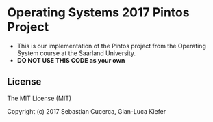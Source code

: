 Operating Systems 2017
Pintos Project
==================

 - This is our implementation of the Pintos project from the Operating System course at the Saarland University.
 - **DO NOT USE THIS CODE as your own**

## License
The MIT License (MIT)

Copyright (c) 2017 Sebastian Cucerca, Gian-Luca Kiefer
